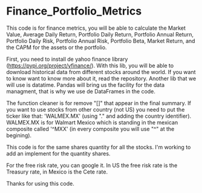 # Finance_Portfolio_Metrics

This code is for finance metrics, you will be able to calculate the Market Value, Average Daily Return, Portfolio Daily Return, Portfolio Annual Return, Portfolio Daily Risk, Portfolio Annual Risk, Portfolio Beta, Market Return, and the CAPM for the assets or the portfolio.

First, you need to install de yahoo finance library (https://pypi.org/project/yfinance/).
With this lib, you will be able to download historical data from different stocks around the world. If you want to know want to know more about it, read the repository.
Another lib that we will use is datatime.
Pandas will bring us the facility for the data managment, that is why we use de DataFrames in the code.

The function cleaner is for remove "[]" that appear in the final summary.
If you want to use stocks from other country (not US) you need to put the ticker like that: 'WALMEX.MX' (using "." and adding the country identifier). 
WALMEX.MX is for Walmart Mexico which is standing in the mexican composite called '^MXX' (in every composite you will use "^" at the begining).

This code is for the same shares quantity for all the stocks. I'm working to add an implement for the quantity shares.

For the free risk rate, you can google it. In US the free risk rate is the Treasury rate, in Mexico is the Cete rate.

Thanks for using this code.
